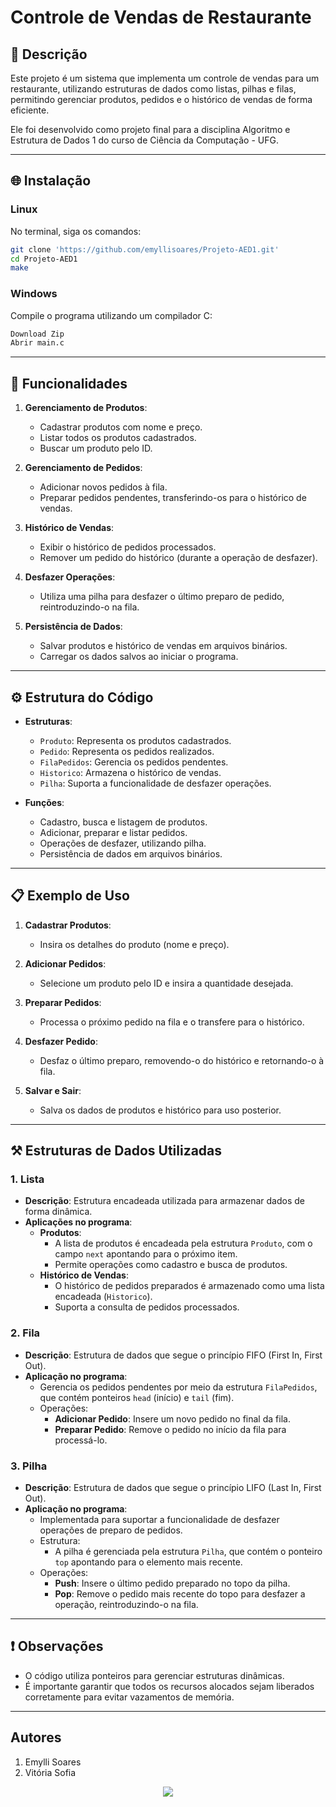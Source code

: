 # Controle de Vendas de Restaurante

## 📝 **Descrição**
Este projeto é um sistema que implementa um controle de vendas para um restaurante, utilizando estruturas de dados como listas, pilhas e filas, permitindo gerenciar produtos, pedidos e o histórico de vendas de forma eficiente.

Ele foi desenvolvido como projeto final para a disciplina Algoritmo e Estrutura de Dados 1 do curso de Ciência da Computação - UFG.

---

## 🌐 **Instalação**

### Linux
No terminal, siga os comandos: 
```bash
git clone 'https://github.com/emyllisoares/Projeto-AED1.git'
cd Projeto-AED1
make
```
### Windows 
Compile o programa utilizando um compilador C:
```bash
Download Zip
Abrir main.c
```

---

## 🌟 **Funcionalidades**

1. **Gerenciamento de Produtos**:
   - Cadastrar produtos com nome e preço.
   - Listar todos os produtos cadastrados.
   - Buscar um produto pelo ID.

2. **Gerenciamento de Pedidos**:
   - Adicionar novos pedidos à fila.
   - Preparar pedidos pendentes, transferindo-os para o histórico de vendas.

3. **Histórico de Vendas**:
   - Exibir o histórico de pedidos processados.
   - Remover um pedido do histórico (durante a operação de desfazer).

4. **Desfazer Operações**:
   - Utiliza uma pilha para desfazer o último preparo de pedido, reintroduzindo-o na fila.

5. **Persistência de Dados**:
   - Salvar produtos e histórico de vendas em arquivos binários.
   - Carregar os dados salvos ao iniciar o programa.

---

## ⚙️ Estrutura do Código

- **Estruturas**:
  - `Produto`: Representa os produtos cadastrados.
  - `Pedido`: Representa os pedidos realizados.
  - `FilaPedidos`: Gerencia os pedidos pendentes.
  - `Historico`: Armazena o histórico de vendas.
  - `Pilha`: Suporta a funcionalidade de desfazer operações.

- **Funções**:
  - Cadastro, busca e listagem de produtos.
  - Adicionar, preparar e listar pedidos.
  - Operações de desfazer, utilizando pilha.
  - Persistência de dados em arquivos binários.

---

## 📋 Exemplo de Uso

1. **Cadastrar Produtos**:
   - Insira os detalhes do produto (nome e preço).

2. **Adicionar Pedidos**:
   - Selecione um produto pelo ID e insira a quantidade desejada.

3. **Preparar Pedidos**:
   - Processa o próximo pedido na fila e o transfere para o histórico.

4. **Desfazer Pedido**:
   - Desfaz o último preparo, removendo-o do histórico e retornando-o à fila.

5. **Salvar e Sair**:
   - Salva os dados de produtos e histórico para uso posterior.

---

## ⚒️ Estruturas de Dados Utilizadas

### 1. **Lista**
   - **Descrição**: Estrutura encadeada utilizada para armazenar dados de forma dinâmica.
   - **Aplicações no programa**:
     - **Produtos**: 
       - A lista de produtos é encadeada pela estrutura `Produto`, com o campo `next` apontando para o próximo item.
       - Permite operações como cadastro e busca de produtos.
     - **Histórico de Vendas**:
       - O histórico de pedidos preparados é armazenado como uma lista encadeada (`Historico`).
       - Suporta a consulta de pedidos processados.

### 2. **Fila**
   - **Descrição**: Estrutura de dados que segue o princípio FIFO (First In, First Out).
   - **Aplicação no programa**:
     - Gerencia os pedidos pendentes por meio da estrutura `FilaPedidos`, que contém ponteiros `head` (início) e `tail` (fim).
     - Operações:
       - **Adicionar Pedido**: Insere um novo pedido no final da fila.
       - **Preparar Pedido**: Remove o pedido no início da fila para processá-lo.

### 3. **Pilha**
   - **Descrição**: Estrutura de dados que segue o princípio LIFO (Last In, First Out).
   - **Aplicação no programa**:
     - Implementada para suportar a funcionalidade de desfazer operações de preparo de pedidos.
     - Estrutura:
       - A pilha é gerenciada pela estrutura `Pilha`, que contém o ponteiro `top` apontando para o elemento mais recente.
     - Operações:
       - **Push**: Insere o último pedido preparado no topo da pilha.
       - **Pop**: Remove o pedido mais recente do topo para desfazer a operação, reintroduzindo-o na fila.

---

## ❗ Observações

- O código utiliza ponteiros para gerenciar estruturas dinâmicas.
- É importante garantir que todos os recursos alocados sejam liberados corretamente para evitar vazamentos de memória.

--- 
## Autores

1. Emylli Soares
2. Vitória Sofia

<div align="center">
  <a align="center" href="https://github.com/emyllisoares/Projeto-AED1/graphs/contributors">
  <img src="https://contrib.rocks/image?repo=emyllisoares/Projeto-AED1" />
  </a>
</div>


